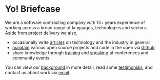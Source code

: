 # Yo! Briefcase

<div class='elevator-pitch'>We are a software contracting company with 13+ years experience of working across a broad range of languages, technologies and sectors.  Aside from project delivery we also, </div>

- occasionally write [articles](/articles) on technology and the industry in general
- [maintain](/projects) various open source projects and code in the open via [Github](https://github.com/kouphax)
- share knowledge through [training](/screencasts) and [speaking](/talks) at conferences and community events

You can view our [background](/background) in more detail, read some [testimonials](/testimonials), and contact us about work via [email](mailto:james@yobriefca.se).
